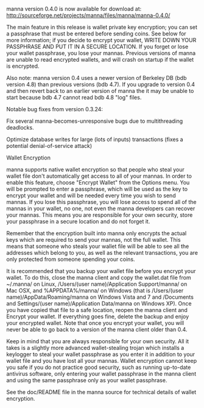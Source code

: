 manna version 0.4.0 is now available for download at:
http://sourceforge.net/projects/manna/files/manna/manna-0.4.0/

The main feature in this release is wallet private key encryption;
you can set a passphrase that must be entered before sending coins.
See below for more information; if you decide to encrypt your wallet,
WRITE DOWN YOUR PASSPHRASE AND PUT IT IN A SECURE LOCATION. If you
forget or lose your wallet passphrase, you lose your mannas.
Previous versions of manna are unable to read encrypted wallets,
and will crash on startup if the wallet is encrypted.

Also note: manna version 0.4 uses a newer version of Berkeley DB
(bdb version 4.8) than previous versions (bdb 4.7). If you upgrade
to version 0.4 and then revert back to an earlier version of manna
the it may be unable to start because bdb 4.7 cannot read bdb 4.8
"log" files.


Notable bug fixes from version 0.3.24:

Fix several manna-becomes-unresponsive bugs due to multithreading
deadlocks.

Optimize database writes for large (lots of inputs) transactions
(fixes a potential denial-of-service attack)


Wallet Encryption

manna supports native wallet encryption so that people who steal your
wallet file don't automatically get access to all of your mannas.
In order to enable this feature, choose "Encrypt Wallet" from the
Options menu.  You will be prompted to enter a passphrase, which
will be used as the key to encrypt your wallet and will be needed
every time you wish to send mannas.  If you lose this passphrase,
you will lose access to spend all of the mannas in your wallet,
no one, not even the manna developers can recover your mannas.
This means you are responsible for your own security, store your
passphrase in a secure location and do not forget it.

Remember that the encryption built into manna only encrypts the
actual keys which are required to send your mannas, not the full
wallet.  This means that someone who steals your wallet file will
be able to see all the addresses which belong to you, as well as the
relevant transactions, you are only protected from someone spending
your coins.

It is recommended that you backup your wallet file before you
encrypt your wallet.  To do this, close the manna client and
copy the wallet.dat file from ~/.manna/ on Linux, /Users/(user
name)/Application Support/manna/ on Mac OSX, and %APPDATA%/manna/
on Windows (that is /Users/(user name)/AppData/Roaming/manna on
Windows Vista and 7 and /Documents and Settings/(user name)/Application
Data/manna on Windows XP).  Once you have copied that file to a
safe location, reopen the manna client and Encrypt your wallet.
If everything goes fine, delete the backup and enjoy your encrypted
wallet.  Note that once you encrypt your wallet, you will never be
able to go back to a version of the manna client older than 0.4.

Keep in mind that you are always responsible for your own security.
All it takes is a slightly more advanced wallet-stealing trojan which
installs a keylogger to steal your wallet passphrase as you enter it
in addition to your wallet file and you have lost all your mannas.
Wallet encryption cannot keep you safe if you do not practice
good security, such as running up-to-date antivirus software, only
entering your wallet passphrase in the manna client and using the
same passphrase only as your wallet passphrase.

See the doc/README file in the manna source for technical details
of wallet encryption.
